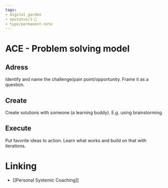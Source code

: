 ```yaml
---
tags: 
- digital_garden
- epstatus/1-🌱
- type/permanent-note
---
```

# ACE - Problem solving model
## Adress
Identify and name the challenge/pain point/opportunity. Frame it as a question.

## Create
Create solutions with someone (a learning buddy). E.g. using brainstorming.

## Execute
Put favorite ideas to action. Learn what works and build on that with iterations.

# Linking
+ [[Personal Systemic Coaching]]

